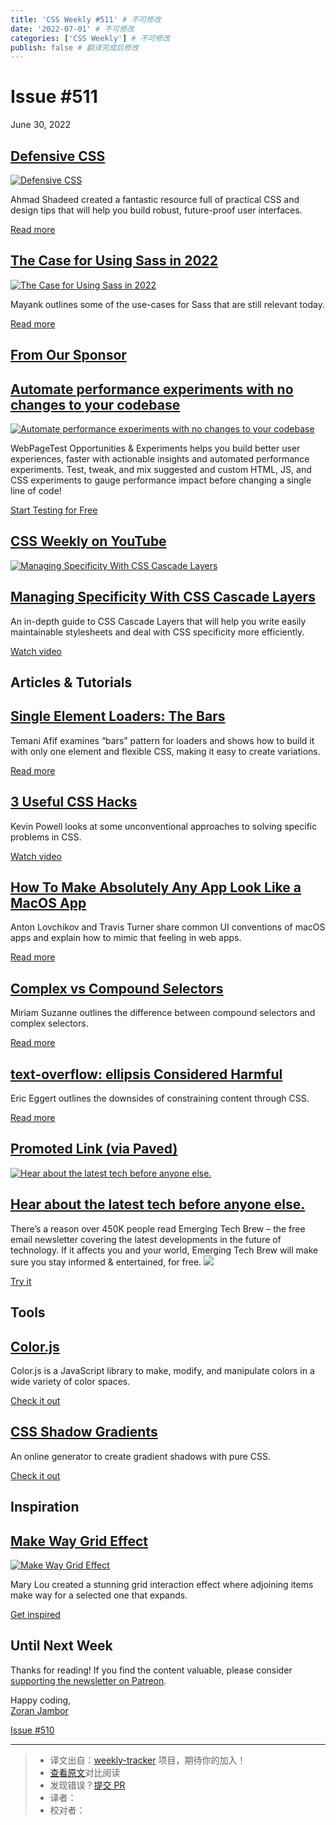 ```yaml
---
title: 'CSS Weekly #511' # 不可修改
date: '2022-07-01' # 不可修改
categories: ['CSS Weekly'] # 不可修改
publish: false # 翻译完成后修改
---
```


<!--以上是预览信息，图片一张或限制百字左右，前者优先，全文请使用二级及以下标题-->
<!-- more -->

Issue #511
==========

June 30, 2022

[Defensive CSS](https://defensivecss.dev?utm_source=CSS-Weekly&utm_campaign=Issue-511&utm_medium=web)
-----------------------------------------------------------------------------------------------------

[![Defensive CSS](https://css-weekly.com/wp-content/uploads/2022/06/defensive-css.jpg)](https://defensivecss.dev?utm_source=CSS-Weekly&utm_campaign=Issue-511&utm_medium=web)

Ahmad Shadeed created a fantastic resource full of practical CSS and design tips that will help you build robust, future-proof user interfaces.

[Read more](https://defensivecss.dev?utm_source=CSS-Weekly&utm_campaign=Issue-511&utm_medium=web)

[The Case for Using Sass in 2022](https://blog.mayank.co/the-case-for-using-sass-in-2022?utm_source=CSS-Weekly&utm_campaign=Issue-511&utm_medium=web)
-----------------------------------------------------------------------------------------------------------------------------------------------------

[![The Case for Using Sass in 2022](https://css-weekly.com/wp-content/uploads/2022/06/the-case-for-using-sass-in-2022.jpg)](https://blog.mayank.co/the-case-for-using-sass-in-2022?utm_source=CSS-Weekly&utm_campaign=Issue-511&utm_medium=web)

Mayank outlines some of the use-cases for Sass that are still relevant today.

[Read more](https://blog.mayank.co/the-case-for-using-sass-in-2022?utm_source=CSS-Weekly&utm_campaign=Issue-511&utm_medium=web)

[From Our Sponsor](https://css-weekly.com/advertise)
----------------------------------------------------

[Automate performance experiments with no changes to your codebase](https://cssw.io/webpagetest)
------------------------------------------------------------------------------------------------

[![Automate performance experiments with no changes to your codebase](https://css-weekly.com/wp-content/uploads/2022/06/webpagetest.png)](https://cssw.io/webpagetest)

WebPageTest Opportunities & Experiments helps you build better user experiences, faster with actionable insights and automated performance experiments. Test, tweak, and mix suggested and custom HTML, JS, and CSS experiments to gauge performance impact before changing a single line of code!

[Start Testing for Free](https://cssw.io/webpagetest)

[CSS Weekly on YouTube](https://www.youtube.com/c/CSSWeekly)
------------------------------------------------------------

[![Managing Specificity With CSS Cascade Layers](https://css-weekly.com/wp-content/uploads/2022/06/managing-specificity-with-css-cascade-layers.jpg)](https://youtu.be/d6IbTQIL0uk?utm_source=CSS-Weekly&utm_campaign=Issue-511&utm_medium=web)

[Managing Specificity With CSS Cascade Layers](https://youtu.be/d6IbTQIL0uk?utm_source=CSS-Weekly&utm_campaign=Issue-511&utm_medium=web)
----------------------------------------------------------------------------------------------------------------------------------------

An in-depth guide to CSS Cascade Layers that will help you write easily maintainable stylesheets and deal with CSS specificity more efficiently.

[Watch video](https://youtu.be/d6IbTQIL0uk?utm_source=CSS-Weekly&utm_campaign=Issue-511&utm_medium=web)

Articles & Tutorials
--------------------

[Single Element Loaders: The Bars](https://css-tricks.com/single-element-loaders-the-bars/?utm_source=CSS-Weekly&utm_campaign=Issue-511&utm_medium=web)
-------------------------------------------------------------------------------------------------------------------------------------------------------

Temani Afif examines “bars” pattern for loaders and shows how to build it with only one element and flexible CSS, making it easy to create variations.

[Read more](https://css-tricks.com/single-element-loaders-the-bars/?utm_source=CSS-Weekly&utm_campaign=Issue-511&utm_medium=web)

[3 Useful CSS Hacks](https://www.youtube.com/watch?v=MywezIxlp8Y?utm_source=CSS-Weekly&utm_campaign=Issue-511&utm_medium=web)
-----------------------------------------------------------------------------------------------------------------------------

Kevin Powell looks at some unconventional approaches to solving specific problems in CSS.

[Watch video](https://www.youtube.com/watch?v=MywezIxlp8Y?utm_source=CSS-Weekly&utm_campaign=Issue-511&utm_medium=web)

[How To Make Absolutely Any App Look Like a MacOS App](https://evilmartians.com/chronicles/how-to-make-absolutely-any-app-look-like-a-macos-app?utm_source=CSS-Weekly&utm_campaign=Issue-511&utm_medium=web)
------------------------------------------------------------------------------------------------------------------------------------------------------------------------------------------------------------

Anton Lovchikov and Travis Turner share common UI conventions of macOS apps and explain how to mimic that feeling in web apps.

[Read more](https://evilmartians.com/chronicles/how-to-make-absolutely-any-app-look-like-a-macos-app?utm_source=CSS-Weekly&utm_campaign=Issue-511&utm_medium=web)

[Complex vs Compound Selectors](https://www.miriamsuzanne.com/2022/06/15/complex-compound/?utm_source=CSS-Weekly&utm_campaign=Issue-511&utm_medium=web)
-------------------------------------------------------------------------------------------------------------------------------------------------------

Miriam Suzanne outlines the difference between compound selectors and complex selectors.

[Read more](https://www.miriamsuzanne.com/2022/06/15/complex-compound/?utm_source=CSS-Weekly&utm_campaign=Issue-511&utm_medium=web)

[text-overflow: ellipsis Considered Harmful](https://yatil.net/blog/text-overflow-ellipsis-harmful?utm_source=CSS-Weekly&utm_campaign=Issue-511&utm_medium=web)
---------------------------------------------------------------------------------------------------------------------------------------------------------------

Eric Eggert outlines the downsides of constraining content through CSS.

[Read more](https://yatil.net/blog/text-overflow-ellipsis-harmful?utm_source=CSS-Weekly&utm_campaign=Issue-511&utm_medium=web)

[Promoted Link (via Paved)](https://www.paved.com/sites/css-weekly)
-------------------------------------------------------------------

[![Hear about the latest tech before anyone else.](https://css-weekly.com/wp-content/uploads/2022/06/morning-brew.jpeg)](https://cssw.io/hear-about-the-latest-tech-before-anyone-else)

[Hear about the latest tech before anyone else.](https://cssw.io/hear-about-the-latest-tech-before-anyone-else)
---------------------------------------------------------------------------------------------------------------

There’s a reason over 450K people read Emerging Tech Brew – the free email newsletter covering the latest developments in the future of technology. If it affects you and your world, Emerging Tech Brew will make sure you stay informed & entertained, for free. ![](https://www.vpdae.com/open/4092.gif?opens=1)

[Try it](https://cssw.io/hear-about-the-latest-tech-before-anyone-else)

Tools
-----

[Color.js](https://lea.verou.me/2022/06/releasing-colorjs/?utm_source=CSS-Weekly&utm_campaign=Issue-511&utm_medium=web)
-----------------------------------------------------------------------------------------------------------------------

Color.js is a JavaScript library to make, modify, and manipulate colors in a wide variety of color spaces.

[Check it out](https://lea.verou.me/2022/06/releasing-colorjs/?utm_source=CSS-Weekly&utm_campaign=Issue-511&utm_medium=web)

[CSS Shadow Gradients](https://alvarotrigo.com/shadow-gradients/?utm_source=CSS-Weekly&utm_campaign=Issue-511&utm_medium=web)
-----------------------------------------------------------------------------------------------------------------------------

An online generator to create gradient shadows with pure CSS.

[Check it out](https://alvarotrigo.com/shadow-gradients/?utm_source=CSS-Weekly&utm_campaign=Issue-511&utm_medium=web)

Inspiration
-----------

[Make Way Grid Effect](https://tympanus.net/codrops/2022/06/28/make-way-grid-effect/?utm_source=CSS-Weekly&utm_campaign=Issue-511&utm_medium=web)
-------------------------------------------------------------------------------------------------------------------------------------------------

[![Make Way Grid Effect](https://css-weekly.com/wp-content/uploads/2022/06/make-way-grid-effect.jpg)](https://tympanus.net/codrops/2022/06/28/make-way-grid-effect/?utm_source=CSS-Weekly&utm_campaign=Issue-511&utm_medium=web)

Mary Lou created a stunning grid interaction effect where adjoining items make way for a selected one that expands.

[Get inspired](https://tympanus.net/codrops/2022/06/28/make-way-grid-effect/?utm_source=CSS-Weekly&utm_campaign=Issue-511&utm_medium=web)

Until Next Week
---------------

Thanks for reading! If you find the content valuable, please consider [supporting the newsletter on Patreon](https://bit.ly/cssweekly-patreon).

Happy coding,  
[Zoran Jambor](https://twitter.com/ZoranJambor)

[Issue #510](https://css-weekly.com/issue-510/)

---
> * 译文出自：[weekly-tracker](https://github.com/FEDarling/weekly-tracker) 项目，期待你的加入！
> * [查看原文](https://css-weekly.com/issue-511/)对比阅读
> * 发现错误？[提交 PR](https://github.com/FEDarling/weekly-tracker/blob/main/weeklys/css_weekly/511)
> * 译者：
> * 校对者：
